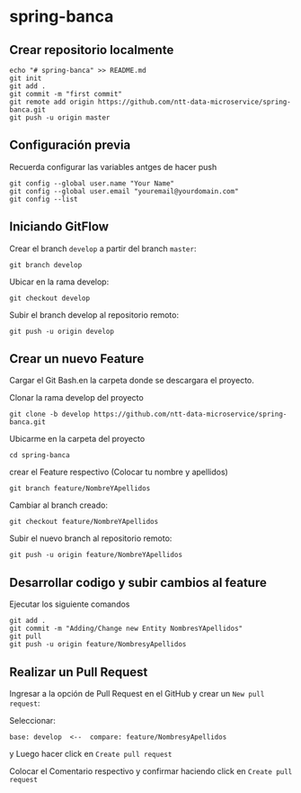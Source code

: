 # spring-banca

## Crear repositorio localmente
```
echo "# spring-banca" >> README.md
git init
git add .
git commit -m "first commit"
git remote add origin https://github.com/ntt-data-microservice/spring-banca.git
git push -u origin master
```

## Configuración previa

Recuerda configurar las variables antges de hacer push

```
git config --global user.name "Your Name"
git config --global user.email "youremail@yourdomain.com"
git config --list
```

## Iniciando GitFlow

Crear el branch `develop` a partir del branch `master`:

`git branch develop`

Ubicar en la rama develop:

`git checkout develop`

Subir el branch develop al repositorio remoto:

`git push -u origin develop`

## Crear un nuevo Feature

Cargar el Git Bash.en la carpeta donde se descargara el proyecto.

Clonar la rama develop del proyecto

`git clone -b develop https://github.com/ntt-data-microservice/spring-banca.git`

Ubicarme en la carpeta del proyecto

`cd spring-banca`

crear el Feature respectivo (Colocar tu nombre y apellidos)

`git branch feature/NombreYApellidos`

Cambiar al branch creado:

`git checkout feature/NombreYApellidos`

Subir el nuevo branch al repositorio remoto:

`git push -u origin feature/NombreYApellidos`

## Desarrollar codigo y subir cambios al feature

Ejecutar los siguiente comandos
```
git add .
git commit -m "Adding/Change new Entity NombresYApellidos"
git pull
git push -u origin feature/NombresyApellidos
```

## Realizar un Pull Request

Ingresar a la opción de Pull Request en el GitHub y crear un `New pull request`:

Seleccionar:

`base: develop  <--  compare: feature/NombresyApellidos`

y Luego hacer click en `Create pull request`

Colocar el Comentario respectivo y confirmar haciendo click en `Create pull request`






